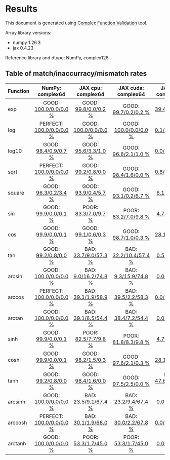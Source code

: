 
# Results

This document is generated using [Complex Function Validation](https://github.com/pearu/complex_function_validation) tool.

Array library versions:
- numpy 1.26.3
- jax 0.4.23

Reference library and dtype: NumPy, complex128

## Table of match/inaccurracy/mismatch rates

 | Function | NumPy: complex64 | JAX cpu: complex64 | JAX cuda: complex64 | JAX cpu: complex128 | JAX cuda: complex128 | 
 | :---- | :----: | :----: | :----: | :----: | :----: | 
 | exp | GOOD: [100.0/0.0/0.0 %](data/exp_NumPy_complex128_cpu_versus_NumPy_complex64_cpu.txt) | GOOD: [99.8/0.0/0.2 %](data/exp_NumPy_complex128_cpu_versus_JAX_complex64_cpu.txt) | GOOD: [99.7/0.2/0.2 %](data/exp_NumPy_complex128_cpu_versus_JAX_complex64_cuda.txt) | BAD: [39.4/2.9/57.7 %](data/exp_NumPy_complex128_cpu_versus_JAX_complex128_cpu.txt) | BAD: [39.7/2.9/57.3 %](data/exp_NumPy_complex128_cpu_versus_JAX_complex128_cuda.txt) | 
 | log | PERFECT: [100.0/0.0/0.0 %](data/log_NumPy_complex128_cpu_versus_NumPy_complex64_cpu.txt) | GOOD: [100.0/0.0/0.0 %](data/log_NumPy_complex128_cpu_versus_JAX_complex64_cpu.txt) | GOOD: [100.0/0.0/0.0 %](data/log_NumPy_complex128_cpu_versus_JAX_complex64_cuda.txt) | BAD: [0.1/11.9/88.0 %](data/log_NumPy_complex128_cpu_versus_JAX_complex128_cpu.txt) | BAD: [0.1/13.2/86.7 %](data/log_NumPy_complex128_cpu_versus_JAX_complex128_cuda.txt) | 
 | log10 | GOOD: [98.4/0.9/0.7 %](data/log10_NumPy_complex128_cpu_versus_NumPy_complex64_cpu.txt) | GOOD: [95.6/3.3/1.0 %](data/log10_NumPy_complex128_cpu_versus_JAX_complex64_cpu.txt) | GOOD: [96.8/2.1/1.0 %](data/log10_NumPy_complex128_cpu_versus_JAX_complex64_cuda.txt) | BAD: [0.0/11.9/88.1 %](data/log10_NumPy_complex128_cpu_versus_JAX_complex128_cpu.txt) | BAD: [0.0/13.2/86.8 %](data/log10_NumPy_complex128_cpu_versus_JAX_complex128_cuda.txt) | 
 | sqrt | PERFECT: [100.0/0.0/0.0 %](data/sqrt_NumPy_complex128_cpu_versus_NumPy_complex64_cpu.txt) | GOOD: [99.2/0.8/0.0 %](data/sqrt_NumPy_complex128_cpu_versus_JAX_complex64_cpu.txt) | GOOD: [98.4/1.6/0.0 %](data/sqrt_NumPy_complex128_cpu_versus_JAX_complex64_cuda.txt) | BAD: [0.8/11.9/87.3 %](data/sqrt_NumPy_complex128_cpu_versus_JAX_complex128_cpu.txt) | BAD: [0.8/13.2/86.1 %](data/sqrt_NumPy_complex128_cpu_versus_JAX_complex128_cuda.txt) | 
 | square | GOOD: [96.3/0.2/3.4 %](data/square_NumPy_complex128_cpu_versus_NumPy_complex64_cpu.txt) | GOOD: [93.9/0.4/5.7 %](data/square_NumPy_complex128_cpu_versus_JAX_complex64_cpu.txt) | GOOD: [93.1/0.2/6.7 %](data/square_NumPy_complex128_cpu_versus_JAX_complex64_cuda.txt) | BAD: [6.1/5.9/87.9 %](data/square_NumPy_complex128_cpu_versus_JAX_complex128_cpu.txt) | BAD: [6.0/6.4/87.6 %](data/square_NumPy_complex128_cpu_versus_JAX_complex128_cuda.txt) | 
 | sin | GOOD: [99.9/0.0/0.1 %](data/sin_NumPy_complex128_cpu_versus_NumPy_complex64_cpu.txt) | POOR: [83.3/7.0/9.7 %](data/sin_NumPy_complex128_cpu_versus_JAX_complex64_cpu.txt) | POOR: [83.2/7.0/9.8 %](data/sin_NumPy_complex128_cpu_versus_JAX_complex64_cuda.txt) | BAD: [4.7/4.3/91.1 %](data/sin_NumPy_complex128_cpu_versus_JAX_complex128_cpu.txt) | BAD: [5.4/4.9/89.7 %](data/sin_NumPy_complex128_cpu_versus_JAX_complex128_cuda.txt) | 
 | cos | GOOD: [99.9/0.0/0.1 %](data/cos_NumPy_complex128_cpu_versus_NumPy_complex64_cpu.txt) | GOOD: [99.1/0.6/0.3 %](data/cos_NumPy_complex128_cpu_versus_JAX_complex64_cpu.txt) | GOOD: [98.7/1.0/0.3 %](data/cos_NumPy_complex128_cpu_versus_JAX_complex64_cuda.txt) | BAD: [28.1/2.3/69.6 %](data/cos_NumPy_complex128_cpu_versus_JAX_complex128_cpu.txt) | BAD: [28.8/2.3/68.8 %](data/cos_NumPy_complex128_cpu_versus_JAX_complex128_cuda.txt) | 
 | tan | GOOD: [99.2/0.8/0.0 %](data/tan_NumPy_complex128_cpu_versus_NumPy_complex64_cpu.txt) | BAD: [33.7/9.0/57.3 %](data/tan_NumPy_complex128_cpu_versus_JAX_complex64_cpu.txt) | BAD: [32.2/10.4/57.4 %](data/tan_NumPy_complex128_cpu_versus_JAX_complex64_cuda.txt) | BAD: [0.5/3.8/95.7 %](data/tan_NumPy_complex128_cpu_versus_JAX_complex128_cpu.txt) | BAD: [0.5/4.4/95.1 %](data/tan_NumPy_complex128_cpu_versus_JAX_complex128_cuda.txt) | 
 | arcsin | GOOD: [100.0/0.0/0.0 %](data/arcsin_NumPy_complex128_cpu_versus_NumPy_complex64_cpu.txt) | BAD: [9.0/16.2/74.8 %](data/arcsin_NumPy_complex128_cpu_versus_JAX_complex64_cpu.txt) | BAD: [9.3/15.9/74.8 %](data/arcsin_NumPy_complex128_cpu_versus_JAX_complex64_cuda.txt) | BAD: [0.0/4.1/95.9 %](data/arcsin_NumPy_complex128_cpu_versus_JAX_complex128_cpu.txt) | BAD: [0.0/4.7/95.3 %](data/arcsin_NumPy_complex128_cpu_versus_JAX_complex128_cuda.txt) | 
 | arccos | PERFECT: [100.0/0.0/0.0 %](data/arccos_NumPy_complex128_cpu_versus_NumPy_complex64_cpu.txt) | BAD: [39.1/1.9/58.9 %](data/arccos_NumPy_complex128_cpu_versus_JAX_complex64_cpu.txt) | BAD: [39.5/2.2/58.3 %](data/arccos_NumPy_complex128_cpu_versus_JAX_complex64_cuda.txt) | BAD: [0.0/26.3/73.7 %](data/arccos_NumPy_complex128_cpu_versus_JAX_complex128_cpu.txt) | BAD: [0.0/26.3/73.7 %](data/arccos_NumPy_complex128_cpu_versus_JAX_complex128_cuda.txt) | 
 | arctan | GOOD: [100.0/0.0/0.0 %](data/arctan_NumPy_complex128_cpu_versus_NumPy_complex64_cpu.txt) | BAD: [39.1/6.5/54.4 %](data/arctan_NumPy_complex128_cpu_versus_JAX_complex64_cpu.txt) | BAD: [38.4/7.2/54.4 %](data/arctan_NumPy_complex128_cpu_versus_JAX_complex64_cuda.txt) | BAD: [0.0/5.7/94.3 %](data/arctan_NumPy_complex128_cpu_versus_JAX_complex128_cpu.txt) | BAD: [0.0/6.3/93.7 %](data/arctan_NumPy_complex128_cpu_versus_JAX_complex128_cuda.txt) | 
 | sinh | GOOD: [99.9/0.0/0.1 %](data/sinh_NumPy_complex128_cpu_versus_NumPy_complex64_cpu.txt) | POOR: [82.5/7.7/9.8 %](data/sinh_NumPy_complex128_cpu_versus_JAX_complex64_cpu.txt) | POOR: [81.8/8.3/9.8 %](data/sinh_NumPy_complex128_cpu_versus_JAX_complex64_cuda.txt) | BAD: [4.7/4.3/91.1 %](data/sinh_NumPy_complex128_cpu_versus_JAX_complex128_cpu.txt) | BAD: [5.4/4.9/89.7 %](data/sinh_NumPy_complex128_cpu_versus_JAX_complex128_cuda.txt) | 
 | cosh | GOOD: [99.9/0.0/0.1 %](data/cosh_NumPy_complex128_cpu_versus_NumPy_complex64_cpu.txt) | GOOD: [98.2/1.5/0.3 %](data/cosh_NumPy_complex128_cpu_versus_JAX_complex64_cpu.txt) | GOOD: [97.6/2.1/0.3 %](data/cosh_NumPy_complex128_cpu_versus_JAX_complex64_cuda.txt) | BAD: [28.1/2.3/69.6 %](data/cosh_NumPy_complex128_cpu_versus_JAX_complex128_cpu.txt) | BAD: [28.8/2.3/68.8 %](data/cosh_NumPy_complex128_cpu_versus_JAX_complex128_cuda.txt) | 
 | tanh | GOOD: [99.2/0.8/0.0 %](data/tanh_NumPy_complex128_cpu_versus_NumPy_complex64_cpu.txt) | GOOD: [98.4/1.6/0.0 %](data/tanh_NumPy_complex128_cpu_versus_JAX_complex64_cpu.txt) | GOOD: [97.5/2.5/0.0 %](data/tanh_NumPy_complex128_cpu_versus_JAX_complex64_cuda.txt) | POOR: [47.6/6.1/46.4 %](data/tanh_NumPy_complex128_cpu_versus_JAX_complex128_cpu.txt) | POOR: [47.6/7.4/45.1 %](data/tanh_NumPy_complex128_cpu_versus_JAX_complex128_cuda.txt) | 
 | arcsinh | GOOD: [100.0/0.0/0.0 %](data/arcsinh_NumPy_complex128_cpu_versus_NumPy_complex64_cpu.txt) | BAD: [23.5/9.1/67.4 %](data/arcsinh_NumPy_complex128_cpu_versus_JAX_complex64_cpu.txt) | BAD: [23.2/9.4/67.4 %](data/arcsinh_NumPy_complex128_cpu_versus_JAX_complex64_cuda.txt) | BAD: [0.0/4.7/95.3 %](data/arcsinh_NumPy_complex128_cpu_versus_JAX_complex128_cpu.txt) | BAD: [0.0/5.3/94.7 %](data/arcsinh_NumPy_complex128_cpu_versus_JAX_complex128_cuda.txt) | 
 | arccosh | PERFECT: [100.0/0.0/0.0 %](data/arccosh_NumPy_complex128_cpu_versus_NumPy_complex64_cpu.txt) | BAD: [30.1/1.9/68.0 %](data/arccosh_NumPy_complex128_cpu_versus_JAX_complex64_cpu.txt) | BAD: [30.0/2.2/67.8 %](data/arccosh_NumPy_complex128_cpu_versus_JAX_complex64_cuda.txt) | BAD: [0.0/25.3/74.7 %](data/arccosh_NumPy_complex128_cpu_versus_JAX_complex128_cpu.txt) | BAD: [0.0/24.9/75.1 %](data/arccosh_NumPy_complex128_cpu_versus_JAX_complex128_cuda.txt) | 
 | arctanh | GOOD: [100.0/0.0/0.0 %](data/arctanh_NumPy_complex128_cpu_versus_NumPy_complex64_cpu.txt) | POOR: [53.3/1.7/45.0 %](data/arctanh_NumPy_complex128_cpu_versus_JAX_complex64_cpu.txt) | POOR: [53.3/1.7/45.0 %](data/arctanh_NumPy_complex128_cpu_versus_JAX_complex64_cuda.txt) | BAD: [0.0/8.6/91.4 %](data/arctanh_NumPy_complex128_cpu_versus_JAX_complex128_cpu.txt) | BAD: [0.0/9.9/90.1 %](data/arctanh_NumPy_complex128_cpu_versus_JAX_complex128_cuda.txt) | 
